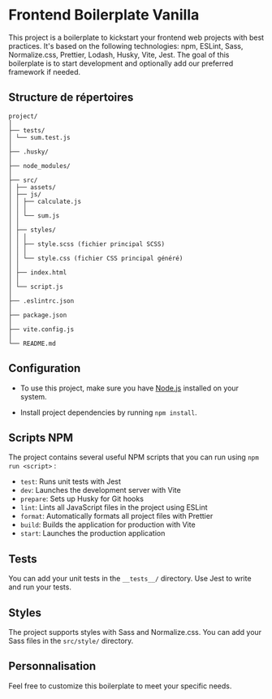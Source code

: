 # Frontend Boilerplate Vanilla

This project is a boilerplate to kickstart your frontend web projects with best practices. It's based on the following technologies: npm, ESLint, Sass, Normalize.css, Prettier, Lodash, Husky, Vite, Jest. The goal of this boilerplate is to start development and optionally add our preferred framework if needed.

## Structure de répertoires

```
project/
│
├── tests/
│ └── sum.test.js
│
├── .husky/
│
├── node_modules/
│
├── src/
│ ├── assets/
│ ├── js/
│ │ ├── calculate.js
│ │ │
│ │ └── sum.js
│ │
│ ├── styles/
│ │ │
│ │ ├── style.scss (fichier principal SCSS)
│ │ │
│ │ └── style.css (fichier CSS principal généré)
│ │
│ ├── index.html
│ │
│ └── script.js
│
├── .eslintrc.json
│
├── package.json
│
├── vite.config.js
│
└── README.md
```

## Configuration

- To use this project, make sure you have [Node.js](https://nodejs.org/) installed on your system.

- Install project dependencies by running `npm install`.

## Scripts NPM

The project contains several useful NPM scripts that you can run using `npm run <script>` :

- `test`: Runs unit tests with Jest
- `dev`: Launches the development server with Vite
- `prepare`: Sets up Husky for Git hooks
- `lint`: Lints all JavaScript files in the project using ESLint
- `format`: Automatically formats all project files with Prettier
- `build`: Builds the application for production with Vite
- `start`: Launches the production application

## Tests

You can add your unit tests in the `__tests__/` directory. Use Jest to write and run your tests.

## Styles

The project supports styles with Sass and Normalize.css. You can add your Sass files in the `src/style/` directory.

## Personnalisation

Feel free to customize this boilerplate to meet your specific needs.
